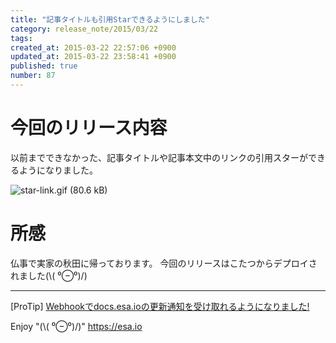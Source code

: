 ```yaml
---
title: "記事タイトルも引用Starできるようにしました"
category: release_note/2015/03/22
tags: 
created_at: 2015-03-22 22:57:06 +0900
updated_at: 2015-03-22 23:58:41 +0900
published: true
number: 87
---
```


# 今回のリリース内容

以前までできなかった、記事タイトルや記事本文中のリンクの引用スターができるようになりました。

![star-link.gif (80.6 kB)](https://img.esa.io/uploads/production/attachments/105/2015/03/22/1/8c72156c-e7cb-42ee-8391-9c7d15bdec6f.gif)

# 所感

仏事で実家の秋田に帰っております。
今回のリリースはこたつからデプロイされました(\\( ⁰⊖⁰)/)

---
[ProTip] [Webhookでdocs.esa.ioの更新通知を受け取れるようになりました!](/posts/73) 

Enjoy "(\\( ⁰⊖⁰)/)"
https://esa.io

